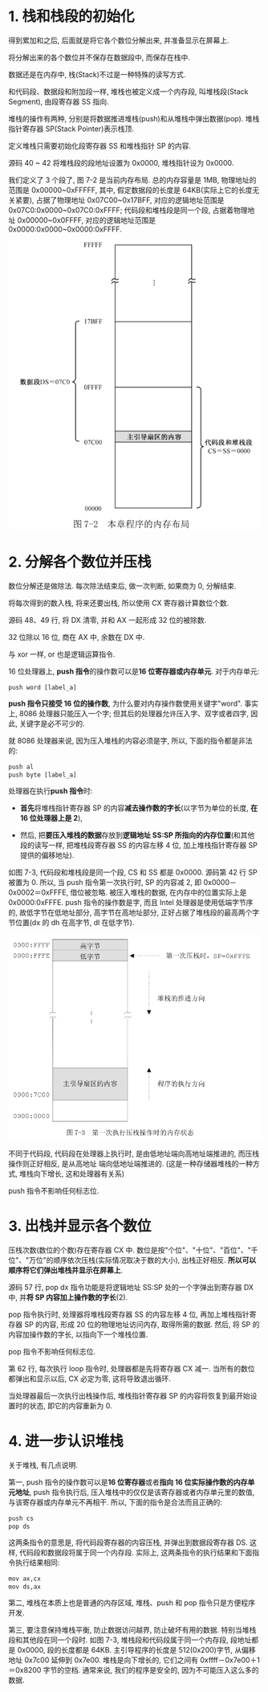 
# 1. 栈和栈段的初始化

得到累加和之后, 后面就是将它各个数位分解出来, 并准备显示在屏幕上.

将分解出来的各个数位并不保存在数据段中, 而保存在栈中.

数据还是在内存中, 栈(Stack)不过是一种特殊的读写方式.

和代码段、数据段和附加段一样, 堆栈也被定义成一个内存段, 叫堆栈段(Stack Segment), 由段寄存器 SS 指向.

堆栈的操作有两种, 分别是将数据推进堆栈(push)和从堆栈中弹出数据(pop). 堆栈指针寄存器 SP(Stack Pointer)表示栈顶.

定义堆栈只需要初始化段寄存器 SS 和堆栈指针 SP 的内容.

源码 40 ~ 42 将堆栈段的段地址设置为 0x0000, 堆栈指针设为 0x0000.

我们定义了 3 个段了, 图 7-2 是当前内存布局. 总的内存容量是 1MB, 物理地址的范围是 0x00000~0xFFFFF, 其中, 假定数据段的长度是 64KB(实际上它的长度无关紧要), 占据了物理地址 0x07C00~0x17BFF, 对应的逻辑地址范围是 0x07C0:0x0000~0x07C0:0xFFFF; 代码段和堆栈段是同一个段, 占据着物理地址 0x00000~0x0FFFF, 对应的逻辑地址范围是 0x0000:0x0000~0x0000:0xFFFF.

![config](images/1.png)

# 2. 分解各个数位并压栈

数位分解还是做除法. 每次除法结束后, 做一次判断, 如果商为 0, 分解结束.

将每次得到的数入栈, 将来还要出栈, 所以使用 CX 寄存器计算数位个数.

源码 48、49 行, 将 DX 清零, 并和 AX 一起形成 32 位的被除数.

32 位除以 16 位, 商在 AX 中, 余数在 DX 中.

与 xor 一样, or 也是逻辑运算指令.

16 位处理器上, **push 指令**的操作数可以是**16 位寄存器或内存单元**. 对于内存单元:

```
push word [label_a]
```

**push 指令只接受 16 位的操作数**, 为什么要对内存操作数使用关键字"word". 事实上, 8086 处理器只能压入一个字; 但其后的处理器允许压入字、双字或者四字, 因此, 关键字是必不可少的.

就 8086 处理器来说, 因为压入堆栈的内容必须是字, 所以, 下面的指令都是非法的:

```
push al
push byte [label_a]
```

处理器在执行**push 指令**时:

- **首先**将堆栈指针寄存器 SP 的内容**减去操作数的字长**(以字节为单位的长度, **在 16 位处理器上是 2**),

- 然后, 把**要压入堆栈的数据**存放到**逻辑地址 SS:SP 所指向的内存位置**(和其他段的读写一样, 把堆栈段寄存器 SS 的内容左移 4 位, 加上堆栈指针寄存器 SP 提供的偏移地址).

如图 7-3, 代码段和堆栈段是同一个段, CS 和 SS 都是 0x0000. 源码第 42 行 SP 被置为 0. 所以, 当 push 指令第一次执行时, SP 的内容减 2, 即 0x0000－0x0002＝0xFFFE, 借位被忽略. 被压入堆栈的数据, 在内存中的位置实际上是 0x0000:0xFFFE. push 指令的操作数是字, 而且 Intel 处理器是使用低端字节序的, 故低字节在低地址部分, 高字节在高地址部分, 正好占据了堆栈段的最高两个字节位置(dx 的 dh 在高字节, dl 在低字节).

![config](images/2.png)

不同于代码段, 代码段在处理器上执行时, 是由低地址端向高地址端推进的, 而压栈操作则正好相反, 是从高地址
端向低地址端推进的. (这是一种存储器堆栈的一种方式, 堆栈向下增长, 这和处理器有关系)

push 指令不影响任何标志位.

# 3. 出栈并显示各个数位

压栈次数(数位的个数)存在寄存器 CX 中. 数位是按"个位"、"十位"、"百位"、"千位"、"万位"的顺序依次压栈(实际情况取决于数的大小), 出栈正好相反. **所以可以顺序将它们弹出堆栈并显示在屏幕上**.

源码 57 行, pop dx 指令功能是将逻辑地址 SS:SP 处的一个字弹出到寄存器 DX 中, 并**将 SP 内容加上操作数的字长**(2).

pop 指令执行时, 处理器将堆栈段寄存器 SS 的内容左移 4 位, 再加上堆栈指针寄存器 SP 的内容, 形成 20 位的物理地址访问内存, 取得所需的数据. 然后, 将 SP 的内容加操作数的字长, 以指向下一个堆栈位置.

pop 指令不影响任何标志位.

第 62 行, 每次执行 loop 指令时, 处理器都是先将寄存器 CX 减一. 当所有的数位都弹出和显示以后, CX 必定为零, 这将导致退出循环.

当处理器最后一次执行出栈操作后, 堆栈指针寄存器 SP 的内容将恢复到最开始设置时的状态, 即它的内容重新为 0.

# 4. 进一步认识堆栈

关于堆栈, 有几点说明.

第一, push 指令的操作数可以是**16 位寄存器**或者**指向 16 位实际操作数的内存单元地址**, push 指令执行后, 压入堆栈中的仅仅是该寄存器或者内存单元里的数值, 与该寄存器或内存单元不再相干. 所以, 下面的指令是合法而且正确的:

```
push cs
pop ds
```

这两条指令的意思是, 将代码段寄存器的内容压栈, 并弹出到数据段寄存器 DS. 这样, 代码段和数据段将属于同一个内存段. 实际上, 这两条指令的执行结果和下面指令执行结果相同:

```
mov ax,cx
mov ds,ax
```

第二, 堆栈在本质上也是普通的内存区域, 堆栈、push 和 pop 指令只是方便程序开发.

第三, 要注意保持堆栈平衡, 防止数据访问越界, 防止破坏有用的数据. 特别当堆栈段和其他段在同一个段时. 如图 7-3, 堆栈段和代码段属于同一个内存段, 段地址都是 0x0000, 段的长度都是 64KB. 主引导程序的长度是 512(0x200)字节, 从偏移地址 0x7c00 延伸到 0x7e00. 堆栈是向下增长的, 它们之间有 0xffff－0x7e00＋1＝0x8200 字节的空档. 通常来说, 我们的程序是安全的, 因为不可能压入这么多的数据.